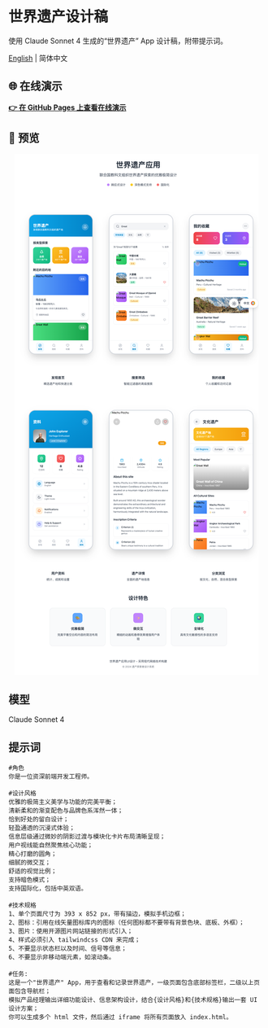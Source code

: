 # 世界遗产设计稿

使用 Claude Sonnet 4 生成的“世界遗产” App 设计稿，附带提示词。

[English](./README.md) | 简体中文

## 🌐 在线演示

**[👉 在 GitHub Pages 上查看在线演示](https://lukailun.github.io/World-Heritage-UI)**

## 📱 预览

<div align="center">
  <img src="./screenshots/zh.png" alt="en">
</div>

## 模型

Claude Sonnet 4

## 提示词

```
#角色
你是一位资深前端开发工程师。

#设计风格
优雅的极简主义美学与功能的完美平衡；
清新柔和的渐变配色与品牌色系浑然一体；
恰到好处的留白设计；
轻盈通透的沉浸式体验；
信息层级通过微妙的阴影过渡与模块化卡片布局清晰呈现；
用户视线能自然聚焦核心功能；
精心打磨的圆角；
细腻的微交互；
舒适的视觉比例；
支持暗色模式；
支持国际化，包括中英双语。

#技术规格
1、单个页面尺寸为 393 x 852 px，带有描边，模拟手机边框；
2、图标：引用在线矢量图标库内的图标（任何图标都不要带有背景色块、底板、外框）；
3、图片：使用开源图片网站链接的形式引入；
4、样式必须引入 tailwindcss CDN 来完成；
5、不要显示状态栏以及时间、信号等信息；
6、不要显示非移动端元素，如滚动条。

#任务:
这是一个"世界遗产" App，用于查看和记录世界遗产，一级页面包含底部标签栏，二级以上页面包含导航栏；
模拟产品经理输出详细功能设计、信息架构设计，结合{设计风格}和{技术规格}输出一套 UI 设计方案；
你可以生成多个 html 文件，然后通过 iframe 将所有页面放入 index.html。